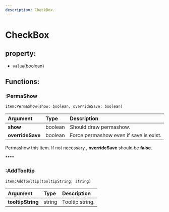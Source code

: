 ```yaml
---
description: CheckBox.
---
```


# CheckBox

## property:

* `value`\(boolean\)

## Functions:

### :PermaShow

`item:PermaShow(show: boolean, overrideSave: boolean)`

| Argument | Type | Description |
| :--- | :--- | :--- |
| **show** | boolean | Should draw permashow. |
| **overrideSave** | boolean | Force permashow even if save is exist. |

Permashow this item. If not necessary , **overrideSave** should be **false.**

\*\*\*\*

### :AddTooltip

`item:AddTooltip(tooltipString: string)`

| Argument | Type | Description |
| :--- | :--- | :--- |
| **tooltipString** | string | Tooltip string. |


